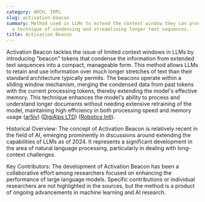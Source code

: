 ```yaml
---
category: ARCH, IMPL
slug: activation-beacon
summary: Method used in LLMs to extend the context window they can process by employing
  a technique of condensing and streamlining longer text sequences.
title: Activation Beacon
---
```


Activation Beacon tackles the issue of limited context windows in LLMs by introducing "beacon" tokens that condense the information from extended text sequences into a compact, manageable form. This method allows LLMs to retain and use information over much longer stretches of text than their standard architecture typically permits. The beacons operate within a sliding window mechanism, merging the condensed data from past tokens with the current processing tokens, thereby extending the model's effective memory. This technique enhances the model's ability to process and understand longer documents without needing extensive retraining of the model, maintaining high efficiency in both processing speed and memory usage​ ([ar5iv](https://ar5iv.org/abs/2401.03462))​​ ([DigiAlps LTD](https://digialps.com/activation-beacon-significantly-extends-large-language-models-llms-context-length/))​​ ([Robotics Intl](https://roboticsintl.com/this-ai-paper-from-china-unveils-activation-beacon-a-groundbreaking-ai-technique-to-expand-context-understanding-in-large-language-models/))​.

Historical Overview: The concept of Activation Beacon is relatively recent in the field of AI, emerging prominently in discussions around extending the capabilities of LLMs as of 2024. It represents a significant development in the area of natural language processing, particularly in dealing with long-context challenges.

Key Contributors: The development of Activation Beacon has been a collaborative effort among researchers focused on enhancing the performance of large language models. Specific contributions or individual researchers are not highlighted in the sources, but the method is a product of ongoing advancements in machine learning and AI research.